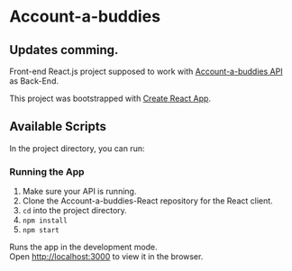 # Account-a-buddies

## Updates comming.

Front-end  React.js project supposed to work with [Account-a-buddies API](https://github.com/felipetempus/accountabuddies-API) as Back-End.

This project was bootstrapped with [Create React App](https://github.com/facebook/create-react-app).

## Available Scripts

In the project directory, you can run:

### Running the App
1. Make sure your API is running.
2. Clone the Account-a-buddies-React repository for the React client.
3. ```cd``` into the project directory.
4. ```npm install```
5. ```npm start```

Runs the app in the development mode.<br />
Open [http://localhost:3000](http://localhost:3000) to view it in the browser.
